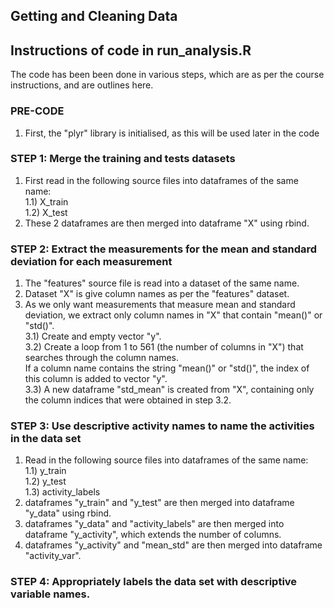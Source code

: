 ## Getting and Cleaning Data
## Instructions of code in run_analysis.R

The code has been been done in various steps, which are as per the course instructions, and are outlines here.

### PRE-CODE

1) First, the "plyr" library is initialised, as this will be used later in the code

### STEP 1: Merge the training and tests datasets

1)  First read in the following source files into dataframes of the same name: <br/>
1.1) 	X_train <br/>
1.2) 	X_test <br/>
2)  These 2 dataframes are then merged into dataframe "X" using rbind. <br/>

### STEP 2: Extract the measurements for the mean and standard deviation for each measurement

1) The "features" source file is read into a dataset of the same name. <br/>
2) Dataset "X" is give column names as per the "features" dataset. <br/>
3) As we only want measurements that measure mean and standard deviation, we extract only column names in "X" that contain "mean()" or "std()". <br/>
3.1) 	Create and empty vector "y". <br/>
3.2) 	Create a loop from 1 to 561 (the number of columns in "X") that searches through the column names. <br/>
		If a column name contains the string "mean()" or "std()", the index of this column is added to vector "y". <br/>
3.3) A new dataframe "std_mean" is created from "X", containing only the column indices that were obtained in step 3.2. <br/>

### STEP 3: Use descriptive activity names to name the activities in the data set

1) Read in the following source files into dataframes of the same name: <br/>
	1.1) y_train <br/>
	1.2) y_test <br/>
	1.3) activity_labels <br/>
2) dataframes "y_train" and "y_test" are then merged into dataframe "y_data" using rbind. <br/>
3) dataframes "y_data" and "activity_labels" are then merged into dataframe "y_activity", which extends the number of columns. <br/>
4) dataframes "y_activity" and "mean_std" are then merged into  dataframe "activity_var". <br/>

### STEP 4: Appropriately labels the data set with descriptive variable names. 

